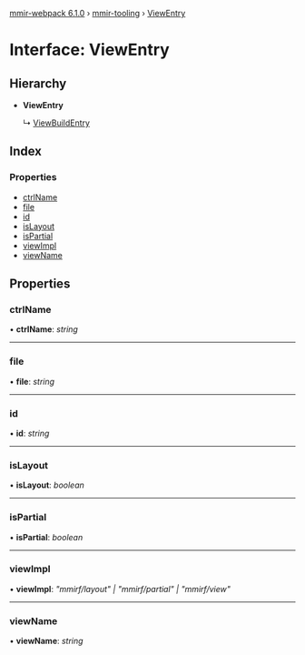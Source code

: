[mmir-webpack 6.1.0](../README.md) › [mmir-tooling](../modules/mmir_tooling.md) › [ViewEntry](mmir_tooling.viewentry.md)

# Interface: ViewEntry

## Hierarchy

* **ViewEntry**

  ↳ [ViewBuildEntry](mmir_tooling.viewbuildentry.md)

## Index

### Properties

* [ctrlName](mmir_tooling.viewentry.md#ctrlname)
* [file](mmir_tooling.viewentry.md#file)
* [id](mmir_tooling.viewentry.md#id)
* [isLayout](mmir_tooling.viewentry.md#islayout)
* [isPartial](mmir_tooling.viewentry.md#ispartial)
* [viewImpl](mmir_tooling.viewentry.md#viewimpl)
* [viewName](mmir_tooling.viewentry.md#viewname)

## Properties

###  ctrlName

• **ctrlName**: *string*

___

###  file

• **file**: *string*

___

###  id

• **id**: *string*

___

###  isLayout

• **isLayout**: *boolean*

___

###  isPartial

• **isPartial**: *boolean*

___

###  viewImpl

• **viewImpl**: *"mmirf/layout" | "mmirf/partial" | "mmirf/view"*

___

###  viewName

• **viewName**: *string*
